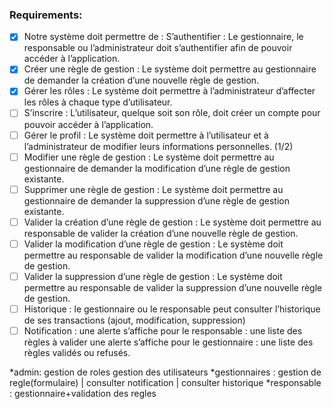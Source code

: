 ### Requirements:

- [x] Notre système doit permettre de :
      S’authentifier : Le gestionnaire, le responsable ou l’administrateur doit s’authentifier afin de pouvoir accéder à l’application.
- [x] Créer une règle de gestion : Le système doit permettre au gestionnaire de demander la création d’une nouvelle règle de gestion.
- [x] Gérer les rôles : Le système doit permettre à l’administrateur d’affecter les rôles à chaque type d’utilisateur.
- [ ] S’inscrire : L’utilisateur, quelque soit son rôle, doit créer un compte pour pouvoir accéder à l’application.
- [ ] Gérer le profil : Le système doit permettre à l’utilisateur et à l’administrateur de modifier leurs informations personnelles. (1/2)
- [ ] Modifier une règle de gestion : Le système doit permettre au gestionnaire de demander la modification d’une règle de gestion existante.
- [ ] Supprimer une règle de gestion : Le système doit permettre au gestionnaire de demander la suppression d’une règle de gestion existante.
- [ ] Valider la création d’une règle de gestion : Le système doit permettre au responsable de valider la création d’une nouvelle règle de gestion.
- [ ] Valider la modification d’une règle de gestion : Le système doit permettre au responsable de valider la modification d’une nouvelle règle de gestion.
- [ ] Valider la suppression d’une règle de gestion : Le système doit permettre au responsable de valider la suppression d’une nouvelle règle de gestion.
- [ ] Historique : le gestionnaire ou le responsable peut consulter l’historique de ses transactions (ajout, modification, suppression)
- [ ] Notification : une alerte s’affiche pour le responsable : une liste des règles à valider
      une alerte s’affiche pour le gestionnaire : une liste des règles validés ou refusés.

*admin: gestion de roles gestion des utilisateurs
*gestionnaires : gestion de regle(formulaire) | consulter notification | consulter historique
\*responsable : gestionnaire+validation des regles
